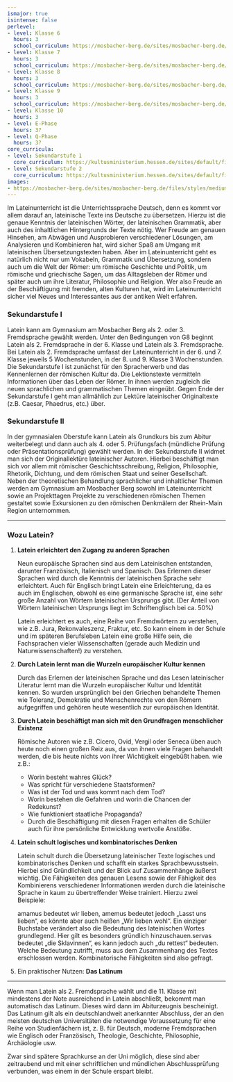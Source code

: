 ```yaml
---
ismajor: true
isintense: false
perlevel:
- level: Klasse 6
  hours: 3
  school_curriculum: https://mosbacher-berg.de/sites/mosbacher-berg.de/files/binaries/Fachcurriculum%20Latein%206.pdf
- level: Klasse 7
  hours: 3
  school_curriculum: https://mosbacher-berg.de/sites/mosbacher-berg.de/files/binaries/FC%207%20Latein.pdf
- level: Klasse 8
  hours: 3
  school_curriculum: https://mosbacher-berg.de/sites/mosbacher-berg.de/files/binaries/FC%20Latein%208.pdf
- level: Klasse 9
  hours: 3
  school_curriculum: https://mosbacher-berg.de/sites/mosbacher-berg.de/files/binaries/FC%20Latein%209.pdf
- level: Klasse 10
  hours: 3
- level: E-Phase
  hours: 3?
- level: Q-Phase
  hours: 3?
core_curricula:
- level: Sekundarstufe 1
  core_curriculum: https://kultusministerium.hessen.de/sites/default/files/media/kerncurriculum_latein_gymnasium.pdf
- level: Sekundarstufe 2
  core_curriculum: https://kultusministerium.hessen.de/sites/default/files/media/kcgo-l.pdf
images:
- https://mosbacher-berg.de/sites/mosbacher-berg.de/files/styles/medium/public/IMG_4520.JPG
---
```


Im Lateinunterricht ist die Unterrichtssprache Deutsch, denn es kommt vor allem darauf an, lateinische Texte ins Deutsche zu übersetzen. Hierzu ist die genaue Kenntnis der lateinischen Wörter, der lateinischen Grammatik, aber auch des inhaltlichen Hintergrunds der Texte nötig. Wer Freude am genauen Hinsehen, am Abwägen und Ausprobieren verschiedener Lösungen, am Analysieren und Kombinieren hat, wird sicher Spaß am Umgang mit lateinischen Übersetzungstexten haben.
Aber im Lateinunterricht geht es natürlich nicht nur um Vokabeln, Grammatik und Übersetzung, sondern auch um die Welt der Römer: um römische Geschichte und Politik, um römische und griechische Sagen, um das Alltagsleben der Römer und später auch um ihre Literatur, Philosophie und Religion.
Wer also Freude an der Beschäftigung mit fremden, alten Kulturen hat, wird im Lateinunterricht sicher viel Neues und Interessantes aus der antiken Welt erfahren.

### Sekundarstufe I

Latein kann am Gymnasium am Mosbacher Berg als 2. oder 3. Fremdsprache gewählt werden. Unter den Bedingungen von G8 beginnt Latein als 2. Fremdsprache in der 6. Klasse und Latein als 3. Fremdsprache. Bei Latein als 2. Fremdsprache umfasst der Lateinunterricht in der 6. und 7. Klasse jeweils 5 Wochenstunden, in der 8. und 9. Klasse 3 Wochenstunden.
Die Sekundarstufe I ist zunächst für den Spracherwerb und das Kennenlernen der römischen Kultur da. Die Lektionstexte vermitteln Informationen über das Leben der Römer. In ihnen werden zugleich die neuen sprachlichen und grammatischen Themen eingeübt. Gegen Ende der Sekundarstufe I geht man allmählich zur Lektüre lateinischer Originaltexte (z.B. Caesar, Phaedrus, etc.) über.

### Sekundarstufe II

In der gymnasialen Oberstufe kann Latein als Grundkurs bis zum Abitur weiterbelegt und dann auch als 4. oder 5. Prüfungsfach (mündliche Prüfung oder Präsentationsprüfung) gewählt werden. In der Sekundarstufe II widmet man sich der Originallektüre lateinischer Autoren. Hierbei beschäftigt man sich vor allem mit römischer Geschichtsschreibung, Religion, Philosophie, Rhetorik, Dichtung, und dem römischen Staat und seiner Gesellschaft. Neben der theoretischen Behandlung sprachlicher und inhaltlicher Themen werden am Gymnasium am Mosbacher Berg sowohl im Lateinunterricht sowie an Projekttagen Projekte zu verschiedenen römischen Themen gestaltet sowie Exkursionen zu den römischen Denkmälern der Rhein-Main Region unternommen.

---

### Wozu Latein?

1. **Latein erleichtert den Zugang zu anderen Sprachen**

   Neun europäische Sprachen sind aus dem Lateinischen entstanden, darunter Französisch, Italienisch und Spanisch. Das Erlernen dieser Sprachen wird durch die Kenntnis der lateinischen Sprache sehr erleichtert.
   Auch für Englisch bringt Latein eine Erleichterung, da es auch im Englischen, obwohl es eine germanische Sprache ist, eine sehr große Anzahl von Wörtern lateinischen Ursprungs gibt. (Der Anteil von Wörtern lateinischen Ursprungs liegt im Schriftenglisch bei ca. 50%)  

   Latein erleichtert es auch, eine Reihe von Fremdwörtern zu verstehen, wie z.B. Jura, Rekonvaleszenz, Fraktur, etc. So kann einem in der Schule und im späteren Berufsleben Latein eine große Hilfe sein, die Fachsprachen vieler Wissenschaften (gerade auch Medizin und Naturwissenschaften!) zu verstehen.

2. **Durch Latein lernt man die Wurzeln europäischer Kultur kennen**

   Durch das Erlernen der lateinischen Sprache und das Lesen lateinischer Literatur lernt man die Wurzeln europäischer Kultur und Identität kennen. So wurden ursprünglich bei den Griechen behandelte Themen wie Toleranz, Demokratie und Menschenrechte von den Römern aufgegriffen und gehören heute wesentlich zur europäischen Identität.

3. **Durch Latein beschäftigt man sich mit den Grundfragen menschlicher Existenz**

   Römische Autoren wie z.B. Cicero, Ovid, Vergil oder Seneca üben auch heute noch einen großen Reiz aus, da von ihnen viele Fragen behandelt werden, die bis heute nichts von ihrer Wichtigkeit eingebüßt haben. wie z.B.:

   - Worin besteht wahres Glück?
   - Was spricht für verschiedene Staatsformen?
   - Was ist der Tod und was kommt nach dem Tod?
   - Worin bestehen die Gefahren und worin die Chancen der Redekunst?
   - Wie funktioniert staatliche Propaganda?
   - Durch die Beschäftigung mit diesen Fragen erhalten die Schüler auch für ihre persönliche Entwicklung wertvolle Anstöße.

4. **Latein schult logisches und kombinatorisches Denken**

   Latein schult durch die Übersetzung lateinischer Texte logisches und kombinatorisches Denken und schafft ein starkes Sprachbewusstsein. Hierbei sind Gründlichkeit und der Blick auf Zusammenhänge äußerst wichtig. Die Fähigkeiten des genauen Lesens sowie der Fähigkeit des Kombinierens verschiedener Informationen werden durch die lateinische Sprache in kaum zu übertreffender Weise trainiert. Hierzu zwei Beispiele:

   amamus bedeutet wir lieben, amemus bedeutet jedoch „Lasst uns lieben“, es könnte aber auch heißen „Wir lieben wohl“. Ein einziger Buchstabe verändert also die Bedeutung des lateinischen Wortes grundlegend. Hier gilt es besonders gründlich hinzuschauen.servas bedeutet „die Sklavinnen“, es kann jedoch auch „du rettest“ bedeuten. Welche Bedeutung zutrifft, muss aus dem Zusammenhang des Textes erschlossen werden. Kombinatorische Fähigkeiten sind also gefragt.

5. Ein praktischer Nutzen: **Das Latinum**

---

Wenn man Latein als 2. Fremdsprache wählt und die 11. Klasse mit mindestens der Note ausreichend in Latein abschließt, bekommt man automatisch das Latinum. Dieses wird dann im Abiturzeugnis bescheinigt. Das Latinum gilt als ein deutschlandweit anerkannter Abschluss, der an den meisten deutschen Universitäten die notwendige Voraussetzung für eine Reihe von Studienfächern ist, z. B. für Deutsch, moderne Fremdsprachen wie Englisch oder Französisch, Theologie, Geschichte, Philosophie, Archäologie usw.

Zwar sind spätere Sprachkurse an der Uni möglich, diese sind aber zeitraubend und mit einer schriftlichen und mündlichen Abschlussprüfung verbunden, was einem in der Schule erspart bleibt.

